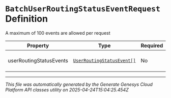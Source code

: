 # `BatchUserRoutingStatusEventRequest` Definition

A maximum of 100 events are allowed per request

| Property | Type | Required | Description |
|----------|------|----------|-------------|
| userRoutingStatusEvents | [`UserRoutingStatusEvent[]`](userroutingstatusevent-definition.md) | No | UserRoutingStatus events for this batch |

---

*This file was automatically generated by the Generate Genesys Cloud Platform API classes utility on 2025-04-24T15:04:25.454Z*